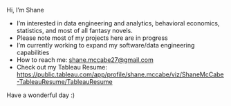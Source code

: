 Hi, I’m Shane

- I’m interested in data engineering and analytics, behavioral economics, statistics, and most of all fantasy novels.
- Please note most of my projects here are in progress
- I’m currently working to expand my software/data engineering capabilities
- How to reach me: shane.mccabe27@gmail.com
- Check out my Tableau Resume: https://public.tableau.com/app/profile/shane.mccabe/viz/ShaneMcCabe-TableauResume/TableauResume

Have a wonderful day :)
